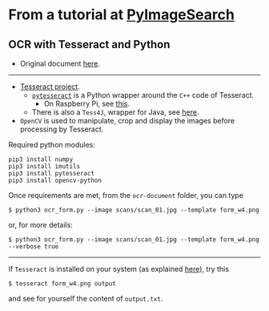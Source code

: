 # From a tutorial at [PyImageSearch](https://www.pyimagesearch.com/)
## OCR with Tesseract and Python
- Original document [here](https://www.pyimagesearch.com/2020/09/07/ocr-a-document-form-or-invoice-with-tesseract-opencv-and-python/).
---
- [Tesseract project](https://opensource.google/projects/tesseract).
    - [`pytesseract`](https://pypi.org/project/pytesseract/) is a Python wrapper around the `C++` code of Tesseract.
        - On Raspberry Pi, see [this](https://maker.pro/raspberry-pi/tutorial/optical-character-recognizer-using-raspberry-pi-with-opencv-and-tesseract).
    - There is also a `Tess4J`, wrapper for Java, see [here](https://www.baeldung.com/java-ocr-tesseract).
- `OpenCV` is used to manipulate, crop and display the images before processing by Tesseract.

Required python modules:
```
pip3 install numpy
pip3 install imutils
pip3 install pytesseract
pip3 install opencv-python
```
Once requirements are met, from the `ocr-document` folder, you can type
```
$ python3 ocr_form.py --image scans/scan_01.jpg --template form_w4.png
```
or, for more details: 
```
$ python3 ocr_form.py --image scans/scan_01.jpg --template form_w4.png --verbose true
``` 

---
If `Tesseract` is installed on your system (as explained [here](https://www.baeldung.com/java-ocr-tesseract)), try this
```
$ tesseract form_w4.png output
```
and see for yourself the content of `output.txt`.

